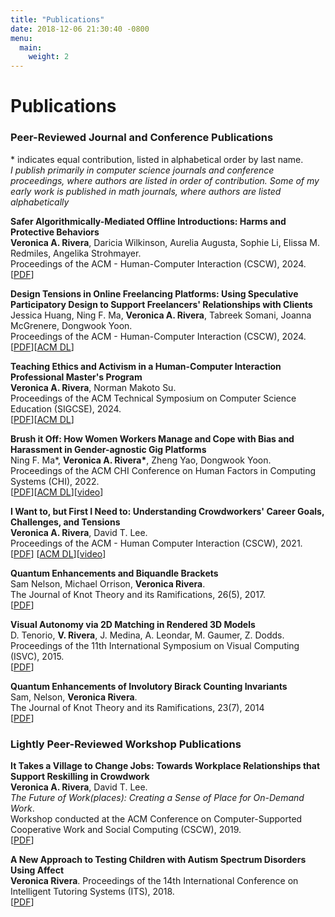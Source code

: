 ```yaml
---
title: "Publications"
date: 2018-12-06 21:30:40 -0800
menu:
  main:
    weight: 2
---
```



# Publications
### Peer-Reviewed Journal and Conference Publications ###
\* indicates equal contribution, listed in alphabetical order by last name.\
*I publish primarily in computer science journals and conference proceedings, where authors are listed in order of contribution. Some of my early work is published in math journals, where authors are listed alphabetically*
<!--### Journal Publications-->
**Safer Algorithmically-Mediated Offline Introductions: Harms and Protective Behaviors** \
**Veronica A. Rivera**, Daricia Wilkinson, Aurelia Augusta, Sophie Li, Elissa M. Redmiles, Angelika Strohmayer. \
Proceedings of the ACM - Human-Computer Interaction (CSCW), 2024. \
\[[PDF][cscw24b]\]

**Design Tensions in Online Freelancing Platforms: Using Speculative Participatory Design to Support Freelancers' Relationships with Clients** \
Jessica Huang, Ning F. Ma, **Veronica A. Rivera**, Tabreek Somani, Joanna McGrenere, Dongwook Yoon.\
Proceedings of the ACM - Human-Computer Interaction (CSCW), 2024. \
\[[PDF][cscw24a]\]\[[ACM DL][acm-cscw24a]\]

**Teaching Ethics and Activism in a Human-Computer Interaction Professional Master's Program** \
**Veronica A. Rivera**, Norman Makoto Su. \
Proceedings of the ACM Technical Symposium on Computer Science Education (SIGCSE), 2024. \
\[[PDF][sigcse24]\]\[[ACM DL][acm-sigcse24]\]

**Brush it Off: How Women Workers Manage and Cope with Bias and Harassment in Gender-agnostic Gig Platforms** \
Ning F. Ma\*, **Veronica A. Rivera\***, Zheng Yao, Dongwook Yoon.\
Proceedings of the ACM CHI Conference on Human Factors in Computing Systems (CHI), 2022.\
\[[PDF][CHI22]\]\[[ACM DL][acm-chi22]\][[video][video-chi22]\]
<!--(24.7% acceptance rate)-->

**I Want to, but First I Need to: Understanding Crowdworkers' Career Goals, Challenges, and Tensions** \
**Veronica A. Rivera**, David T. Lee.\
Proceedings of the ACM - Human Computer Interaction (CSCW), 2021.  
\[[PDF][cscw21]\] \[[ACM DL][acm-cscw21]\][[video][video-cscw21]\]

**Quantum Enhancements and Biquandle Brackets**\
Sam Nelson, Michael Orrison, **Veronica Rivera**. \
The Journal of Knot Theory and its Ramifications, 26(5), 2017.  
\[[PDF][biquandle]\]

**Visual Autonomy via 2D Matching in Rendered 3D Models**\
D. Tenorio, **V. Rivera**, J. Medina, A. Leondar, M. Gaumer, Z. Dodds.\
Proceedings of the 11th International Symposium on Visual Computing (ISVC), 2015.  
\[[PDF][isvc15]\]

**Quantum Enhancements of Involutory Birack Counting Invariants**\
Sam, Nelson, **Veronica Rivera**.\
The Journal of Knot Theory and its Ramifications, 23(7), 2014\
\[[PDF][invariants]\]

### Lightly Peer-Reviewed Workshop Publications ###
**It Takes a Village to Change Jobs: Towards Workplace Relationships that Support Reskilling in Crowdwork**\
**Veronica A. Rivera**, David T. Lee.\
*The Future of Work(places): Creating a Sense of Place for On-Demand Work*.\
 Workshop conducted at the ACM Conference on Computer-Supported Cooperative Work and Social Computing (CSCW), 2019.  
\[[PDF][cscw19]\]

**A New Approach to Testing Children with Autism Spectrum Disorders Using Affect**\
**Veronica Rivera**. 
Proceedings of the 14th International Conference on Intelligent Tutoring Systems (ITS), 2018.  
\[[PDF][its18]\]




<!--### Conference Publications-->


<!--### Workshop and Consortia Papers -->
[cscw24b]: /docs/CSCW24_Rivera.pdf
[cscw24a]: /docs/CSCW24_Huang.pdf
[sigcse24]: /docs/SIGCSE2024.pdf
[cscw21]: /docs/CSCW_2021_Camera_Ready.pdf
[biquandle]: /docs/biquandle-brackets.pdf
[invariants]: /docs/counting-invariants.pdf
[cscw19]: /docs/cscw19-workshop.pdf
[its18]: /docs/its-dc.pdf
[isvc15]: /docs/visual-autonomy.pdf
[CHI22]: /docs/CHI2022_final.pdf
[video-cscw21]: https://youtu.be/RdLVp7fTp3U
[acm-cscw24a]: https://dl.acm.org/doi/abs/10.1145/3653700
[acm-cscw21]: https://dl.acm.org/doi/abs/10.1145/3449224
[acm-chi22]: https://dl.acm.org/doi/abs/10.1145/3491102.3517524
[acm-sigcse24]: https://dl.acm.org/doi/abs/10.1145/3626252.3630939
[video-chi22]: https://youtu.be/ByRh6MUDNWE